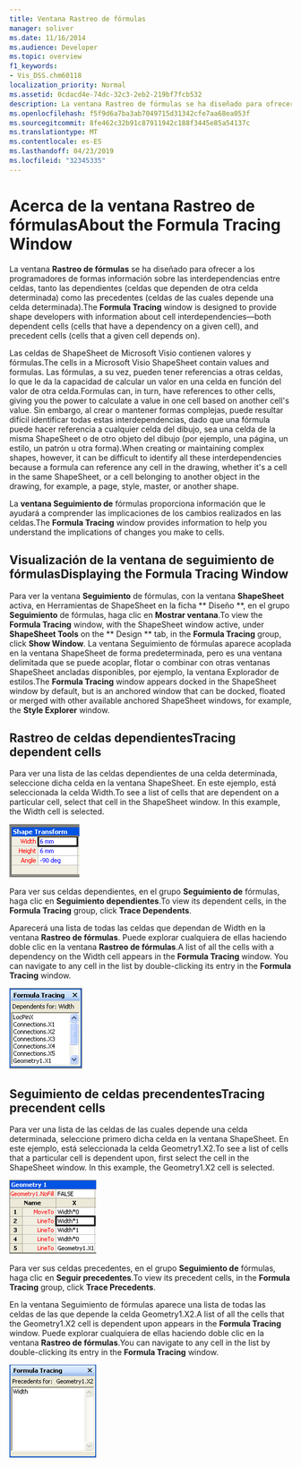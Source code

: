```yaml
---
title: Ventana Rastreo de fórmulas
manager: soliver
ms.date: 11/16/2014
ms.audience: Developer
ms.topic: overview
f1_keywords:
- Vis_DSS.chm60118
localization_priority: Normal
ms.assetid: 0cdacd4e-74dc-32c3-2eb2-219bf7fcb532
description: La ventana Rastreo de fórmulas se ha diseñado para ofrecer a los programadores de formas información sobre las interdependencias entre celdas, tanto las dependientes (celdas que dependen de otra celda determinada) como las precedentes (celdas de las cuales depende una celda determinada).
ms.openlocfilehash: f5f9d6a7ba3ab7049715d31342cfe7aa68ea053f
ms.sourcegitcommit: 8fe462c32b91c87911942c188f3445e85a54137c
ms.translationtype: MT
ms.contentlocale: es-ES
ms.lasthandoff: 04/23/2019
ms.locfileid: "32345335"
---
```

# <a name="about-the-formula-tracing-window"></a><span data-ttu-id="e7244-103">Acerca de la ventana Rastreo de fórmulas</span><span class="sxs-lookup"><span data-stu-id="e7244-103">About the Formula Tracing Window</span></span>

<span data-ttu-id="e7244-104">La ventana **Rastreo de fórmulas** se ha diseñado para ofrecer a los programadores de formas información sobre las interdependencias entre celdas, tanto las dependientes (celdas que dependen de otra celda determinada) como las precedentes (celdas de las cuales depende una celda determinada).</span><span class="sxs-lookup"><span data-stu-id="e7244-104">The **Formula Tracing** window is designed to provide shape developers with information about cell interdependencies—both dependent cells (cells that have a dependency on a given cell), and precedent cells (cells that a given cell depends on).</span></span> 
  
<span data-ttu-id="e7244-105">Las celdas de ShapeSheet de Microsoft Visio contienen valores y fórmulas.</span><span class="sxs-lookup"><span data-stu-id="e7244-105">The cells in a Microsoft Visio ShapeSheet contain values and formulas.</span></span> <span data-ttu-id="e7244-106">Las fórmulas, a su vez, pueden tener referencias a otras celdas, lo que le da la capacidad de calcular un valor en una celda en función del valor de otra celda.</span><span class="sxs-lookup"><span data-stu-id="e7244-106">Formulas can, in turn, have references to other cells, giving you the power to calculate a value in one cell based on another cell's value.</span></span> <span data-ttu-id="e7244-107">Sin embargo, al crear o mantener formas complejas, puede resultar difícil identificar todas estas interdependencias, dado que una fórmula puede hacer referencia a cualquier celda del dibujo, sea una celda de la misma ShapeSheet o de otro objeto del dibujo (por ejemplo, una página, un estilo, un patrón u otra forma).</span><span class="sxs-lookup"><span data-stu-id="e7244-107">When creating or maintaining complex shapes, however, it can be difficult to identify all these interdependencies because a formula can reference any cell in the drawing, whether it's a cell in the same ShapeSheet, or a cell belonging to another object in the drawing, for example, a page, style, master, or another shape.</span></span> 
  
<span data-ttu-id="e7244-108">La **ventana Seguimiento de** fórmulas proporciona información que le ayudará a comprender las implicaciones de los cambios realizados en las celdas.</span><span class="sxs-lookup"><span data-stu-id="e7244-108">The **Formula Tracing** window provides information to help you understand the implications of changes you make to cells.</span></span> 
  
## <a name="displaying-the-formula-tracing-window"></a><span data-ttu-id="e7244-109">Visualización de la ventana de seguimiento de fórmulas</span><span class="sxs-lookup"><span data-stu-id="e7244-109">Displaying the Formula Tracing Window</span></span>

<span data-ttu-id="e7244-110">Para ver la ventana **Seguimiento** de fórmulas, con la ventana **ShapeSheet** activa, en Herramientas de ShapeSheet en la ficha \*\* Diseño \*\*, en el grupo **Seguimiento** de fórmulas, haga clic en **Mostrar ventana**.</span><span class="sxs-lookup"><span data-stu-id="e7244-110">To view the **Formula Tracing** window, with the ShapeSheet window active, under **ShapeSheet Tools** on the \*\* Design \*\* tab, in the **Formula Tracing** group, click **Show Window**.</span></span> <span data-ttu-id="e7244-111">La  ventana Seguimiento de fórmulas aparece acoplada en la ventana ShapeSheet de forma predeterminada, pero es una ventana delimitada que  se puede acoplar, flotar o combinar con otras ventanas ShapeSheet ancladas disponibles, por ejemplo, la ventana Explorador de estilos.</span><span class="sxs-lookup"><span data-stu-id="e7244-111">The **Formula Tracing** window appears docked in the ShapeSheet window by default, but is an anchored window that can be docked, floated or merged with other available anchored ShapeSheet windows, for example, the **Style Explorer** window.</span></span> 
  
## <a name="tracing-dependent-cells"></a><span data-ttu-id="e7244-112">Rastreo de celdas dependientes</span><span class="sxs-lookup"><span data-stu-id="e7244-112">Tracing dependent cells</span></span>

<span data-ttu-id="e7244-p103">Para ver una lista de las celdas dependientes de una celda determinada, seleccione dicha celda en la ventana ShapeSheet. En este ejemplo, está seleccionada la celda Width.</span><span class="sxs-lookup"><span data-stu-id="e7244-p103">To see a list of cells that are dependent on a particular cell, select that cell in the ShapeSheet window. In this example, the Width cell is selected.</span></span> 
  
![Celda Width seleccionada](media/ShapeSheetDependents_UI_01_ZA01039814.gif)
  
<span data-ttu-id="e7244-116">Para ver sus celdas dependientes, en el grupo **Seguimiento de** fórmulas, haga clic en **Seguimiento dependientes**.</span><span class="sxs-lookup"><span data-stu-id="e7244-116">To view its dependent cells, in the **Formula Tracing** group, click **Trace Dependents**.</span></span>
  
<span data-ttu-id="e7244-p104">Aparecerá una lista de todas las celdas que dependan de Width en la ventana **Rastreo de fórmulas**. Puede explorar cualquiera de ellas haciendo doble clic en la ventana **Rastreo de fórmulas**.</span><span class="sxs-lookup"><span data-stu-id="e7244-p104">A list of all the cells with a dependency on the Width cell appears in the **Formula Tracing** window. You can navigate to any cell in the list by double-clicking its entry in the **Formula Tracing** window.</span></span> 
  
![Todas las celdas con una dependencia en la celda Width aparecen en la ventana Seguimiento de fórmulas](media/ShapeSheetDependents_UI_02_ZA01039815.gif)
  
## <a name="tracing-precendent-cells"></a><span data-ttu-id="e7244-120">Seguimiento de celdas precendentes</span><span class="sxs-lookup"><span data-stu-id="e7244-120">Tracing precendent cells</span></span>

<span data-ttu-id="e7244-p105">Para ver una lista de las celdas de las cuales depende una celda determinada, seleccione primero dicha celda en la ventana ShapeSheet. En este ejemplo, está seleccionada la celda Geometry1.X2.</span><span class="sxs-lookup"><span data-stu-id="e7244-p105">To see a list of cells that a particular cell is dependent upon, first select the cell in the ShapeSheet window. In this example, the Geometry1.X2 cell is selected.</span></span> 
  
![La celda Geometry1.X2 está seleccionada](media/ShapeSheetPrecedents_UI_01_ZA01039817.gif)
  
<span data-ttu-id="e7244-124">Para ver sus celdas precedentes, en el grupo **Seguimiento de** fórmulas, haga clic en **Seguir precedentes**.</span><span class="sxs-lookup"><span data-stu-id="e7244-124">To view its precedent cells, in the **Formula Tracing** group, click **Trace Precedents**.</span></span>
  
<span data-ttu-id="e7244-125">En la ventana Seguimiento de fórmulas aparece una lista de  todas las celdas de las que depende la celda Geometry1.X2.</span><span class="sxs-lookup"><span data-stu-id="e7244-125">A list of all the cells that the Geometry1.X2 cell is dependent upon appears in the **Formula Tracing** window.</span></span> <span data-ttu-id="e7244-126">Puede explorar cualquiera de ellas haciendo doble clic en la ventana **Rastreo de fórmulas**.</span><span class="sxs-lookup"><span data-stu-id="e7244-126">You can navigate to any cell in the list by double-clicking its entry in the **Formula Tracing** window.</span></span> 
  
![Todas las celdas de las que depende la celda Geometry1.X2 aparecen en la ventana Seguimiento de fórmulas](media/ShapeSheetPrecedents_UI_02_ZA01039818.gif)
  

